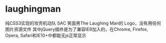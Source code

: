 laughingman
===========

纯CSS3实现的攻壳机动队 SAC 笑面男The Laughing Man的 Logo，没有用任何图片资源文件
其中jQuery插件是为了兼容IE9加入的，在Chrome, Firefox, Opera, Safari和IE10+中都能无js正常显示
